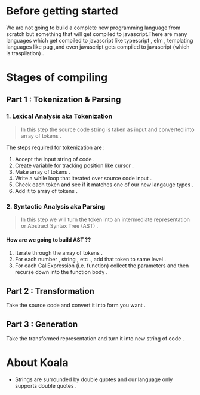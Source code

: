 # Before getting started

We are not going to build a complete new programming language from scratch but something that will get compiled to javascript.There are many languages which get compiled to javascript like typescript , elm , templating languages like pug ,and even javascript gets compiled to javascript (which is traspilation) .

# Stages of compiling

## Part 1 : Tokenization & Parsing

### 1. Lexical Analysis aka Tokenization

> In this step the source code string is taken as input and converted into array of tokens .

The steps required for tokenization are :

1. Accept the input string of code .
2. Create variable for tracking position like cursor .
3. Make array of tokens .
4. Write a while loop that iterated over source code input .
5. Check each token and see if it matches one of our new langauge types .
6. Add it to array of tokens .

### 2. Syntactic Analysis aka Parsing

> In this step we will turn the token into an intermediate representation or Abstract Syntax Tree (AST) .

#### How are we going to build AST ??

1. Iterate through the array of tokens .
2. For each number , string , etc ., add that token to same level .
3. For each CallExpression (i.e. function) collect the parameters and then recurse down into the function body .

## Part 2 : Transformation

Take the source code and convert it into form you want .

## Part 3 : Generation

Take the transformed representation and turn it into new string of code .

# About Koala

- Strings are surrounded by double quotes and our language only supports double quotes .
